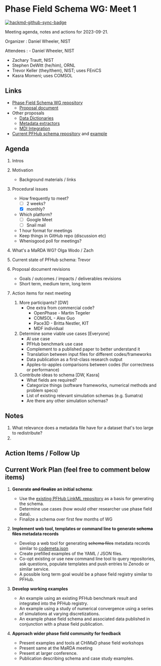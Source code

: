 # Phase Field Schema WG: Meet 1

[![hackmd-github-sync-badge](https://hackmd.io/DCQ9yGzeSyaAjvBcrQVRGA/badge)](https://hackmd.io/DCQ9yGzeSyaAjvBcrQVRGA)

Meeting agenda, notes and actions for 2023-09-21.

Organizer
: Daniel Wheeler, NIST

Attendees
: - Daniel Wheeler, NIST
  - Zachary Trautt, NIST
  - Stephen DeWitt (he/him), ORNL
  - Trevor Keller (they/them), NIST; uses FEniCS
  - Kasra Momeni; uses COMSOL


## Links

 - [Phase Field Schema WG repository](https://github.com/marda-alliance/phase-field-schema/tree/main)
     - [Proposal document](https://github.com/marda-alliance/phase-field-schema/blob/main/proposal.md)
 - Other proposals
     - [Data Dictionaries](https://github.com/marda-dd/docs)
     - [Metadata extractors](https://github.com/marda-alliance/metadata_extractors)
     - [MDI Integration](https://github.com/marda-alliance/MDI-Provider-Integration-Interoperability)
 - [Current PFHub schema repository](https://github.com/usnistgov/pfhub-schema/tree/main) and [example](https://github.com/usnistgov/pfhub-schema/blob/main/examples/BenchmarkResult-002.yaml)

## Agenda

 1. Intros
 2. Motivation
    - Background materials / links
 3. Procedural issues
    - How frequently to meet?
      - [ ] 2 weeks?
      - [x] monthly?
    - Which platform?
      - [ ] Google Meet
      - [ ] Snail mail
    - 1 hour format for meetings
    - Keep things in GitHub repo (discussion etc)
    - Whenisgood poll for meetings?
 4. What's a MaRDA WG? Olga Wodo / Zach
 5. Current state of PFHub schema: Trevor

 6. Proposal document revisions
    - Goals / outcomes / impacts / deliverables revisions
    - Short term, medium term, long term
 7. Action items for next meeting
    1. More participants? [DW]
       - One extra from commercial code?
         - OpenPhase - Martin Tegeler
         - COMSOL - Alex Guo
         - Pace3D - Britta Nestler, KIT
         - MDF individual
    2. Determine some viable use cases [Everyone]
       - AI use case
       - PFHub benchmark use case
       - Complement to a published paper to better understand it
       - Translation between input files for different codes/frameworks
       - Data publication as a first-class research output
       - Apples-to-apples comparisons between codes (for correctness or performance)
    3. Contribute ideas to schema [DW, Kasra]
       - What fields are required?
       - Categorize things (software frameworks, numerical methods and problem specs)
       - List of existing relevant simulation schemas (e.g. Sumatra) 
       - Are there any other simulation schemas?

## Notes

1. What relevance does a metadata file have for a dataset that's too large to redistribute?
2. 

## Action Items / Follow Up

## Current Work Plan (feel free to comment below items)

1. **Generate ~~and finalize~~ an initial schema**:
   - Use the [existing PFHub LinkML
     repository](https://github.com/usnistgov/pfhub-schema) as a basis
     for generating the schema.
   - Determine use cases (how would other researcher use phase field data).
   - Finalize a schema over first few months of WG

2. **Implement web tool, templates or command line to generate ~~schema files~~ metadata records**
   - Develop a web tool for generating ~~schema files~~ metadata records similar to
    [codemeta.json](https://codemeta.github.io/codemeta-generator/)
   - Create prefilled examples of the YAML / JSON files.
   - Co-opt existing or use new command line tool to query repositories, ask
    questions, populate templates and push entries to Zenodo or similar service.
   - A possible long term goal would be a phase field registry similar to PFHub.

3. **Develop working examples**
   - An example using an existing PFHub benchmark result and integrated
    into the PFHub registry.
   - An example using a study of numerical convergence using a series of
    simulations at varying discretizations.
   - An example phase field schema and associated data published in
    conjunction with a phase field publication.

4. **Approach wider phase field community for feedback**
   - Present examples and tools at CHiMaD phase field workshops
   - Present same at the MaRDA meeting
   - Present at larger conference.
   - Publication describing schema and case study examples.
